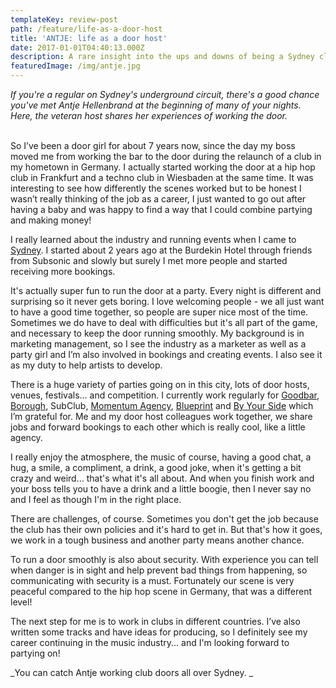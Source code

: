 ```yaml
---
templateKey: review-post
path: /feature/life-as-a-door-host
title: 'ANTJE: life as a door host'
date: 2017-01-01T04:40:13.000Z
description: A rare insight into the ups and downs of being a Sydney club door host.
featuredImage: /img/antje.jpg
---
```

_If you're a regular on Sydney's underground circuit, there's a good chance you've met Antje Hellenbrand at the beginning of many of your nights. Here, the veteran host shares her experiences of working the door._
<br><br>

So I’ve been a door girl for about 7 years now, since the day my boss moved me from working the bar to the door during the relaunch of a club in my hometown in Germany. I actually started working the door at a hip hop club in Frankfurt and a techno club in Wiesbaden at the same time. It was interesting to see how differently the scenes worked but to be honest I wasn’t really thinking of the job as a career, I just wanted to go out after having a baby and was happy to find a way that I could combine partying and making money!

I really learned about the industry and running events when I came to [Sydney](https://www.ravereviewz.net/Events-Location/Sydney). I started about 2 years ago at the Burdekin Hotel through friends from Subsonic and slowly but surely I met more people and started receiving more bookings. 

It's actually super fun to run the door at a party. Every night is different and surprising so it never gets boring. I love welcoming people - we all just want to have a good time together, so people are super nice most of the time. Sometimes we do have to deal with difficulties but it's all part of the game, and necessary to keep the door running smoothly. My background is in marketing management, so I see the industry as a marketer as well as a party girl and I’m also involved in bookings and creating events. I also see it as my duty to help artists to develop. 

There is a huge variety of parties going on in this city, lots of door hosts, venues, festivals… and competition. I currently work regularly for [Goodbar](https://www.ravereviewz.net/Promoter/Goodbar/106), [Borough](https://magazine.ravereviewz.net/interview/baz-jeff-borough), SubClub, [Momentum Agency](https://magazine.ravereviewz.net/interview/omar-c-momentum-agency), [Blueprint](https://magazine.ravereviewz.net/interview/ben-nott-blueprint) and [By Your Side](https://magazine.ravereviewz.net/interview/jimmy-galvin-by-your-side) which I’m grateful for. Me and my door host colleagues work together, we share jobs and forward bookings to each other which is really cool, like a little agency.

I really enjoy the atmosphere, the music of course, having a good chat, a hug, a smile, a compliment, a drink, a good joke, when it's getting a bit crazy and weird… that's what it's all about. And when you finish work and your boss tells you to have a drink and a little boogie, then I never say no and I feel as though I'm in the right place.

There are challenges, of course. Sometimes you don't get the job because the club has their own policies and it's hard to get in. But that's how it goes, we work in a tough business and another party means another chance. 

To run a door smoothly is also about security. With experience you can tell when danger is in sight and help prevent bad things from happening, so communicating with security is a must. Fortunately our scene is very peaceful compared to the hip hop scene in Germany, that was a different level!

The next step for me is to work in clubs in different countries. I’ve also written some tracks and have ideas for producing, so I definitely see my career continuing in the music industry... and I'm looking forward to partying on!



_You can catch Antje working club doors all over Sydney. _
